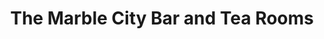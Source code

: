 ---
title: "The Marble City Bar and Tea Rooms"
address: "High Street, Kieran Street, Kilkenny City, Co. Kilkenny"
tel: "+353 (0)56 776 1143"
county: "Kilkenny"
category: "Pubs"
type: "Content"
lat: "52.652713775634766"
lng: "-7.248618125915527"
---